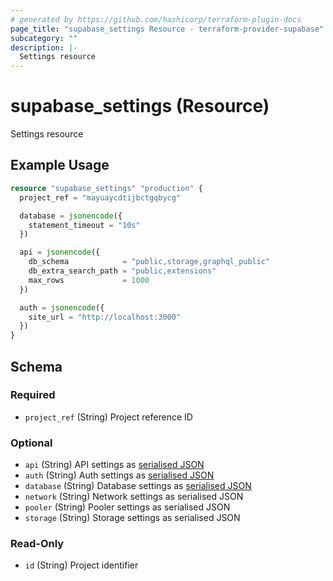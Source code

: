 ```yaml
---
# generated by https://github.com/hashicorp/terraform-plugin-docs
page_title: "supabase_settings Resource - terraform-provider-supabase"
subcategory: ""
description: |-
  Settings resource
---
```


# supabase_settings (Resource)

Settings resource

## Example Usage

```terraform
resource "supabase_settings" "production" {
  project_ref = "mayuaycdtijbctgqbycg"

  database = jsonencode({
    statement_timeout = "10s"
  })

  api = jsonencode({
    db_schema            = "public,storage,graphql_public"
    db_extra_search_path = "public,extensions"
    max_rows             = 1000
  })

  auth = jsonencode({
    site_url = "http://localhost:3000"
  })
}
```

<!-- schema generated by tfplugindocs -->
## Schema

### Required

- `project_ref` (String) Project reference ID

### Optional

- `api` (String) API settings as [serialised JSON](https://api.supabase.com/api/v1#/services/updatePostgRESTConfig)
- `auth` (String) Auth settings as [serialised JSON](https://api.supabase.com/api/v1#/projects%20config/updateV1AuthConfig)
- `database` (String) Database settings as [serialised JSON](https://api.supabase.com/api/v1#/projects%20config/updateConfig)
- `network` (String) Network settings as serialised JSON
- `pooler` (String) Pooler settings as serialised JSON
- `storage` (String) Storage settings as serialised JSON

### Read-Only

- `id` (String) Project identifier
